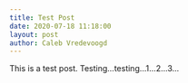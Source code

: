 ```yaml
---
title: Test Post
date: 2020-07-18 11:18:00
layout: post
author: Caleb Vredevoogd
---
```


This is a test post. Testing...testing...1...2...3...
